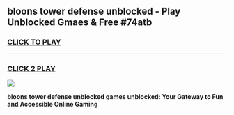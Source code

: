 
## bloons tower defense unblocked - Play Unblocked Gmaes & Free #74atb
<h3>
<a href="https://news.freeplayer.one?title=bloons_tower_defense_unblocked&ref=03M">CLICK TO PLAY</a></h3>
<hr>

<h3>
<a href="https://news.freeplayer.one?title=bloons_tower_defense_unblocked&ref=03M">CLICK 2 PLAY</a>
  
</h3>

<a href="https://news.freeplayer.one?title=bloons_tower_defense_unblocked&ref=03M"><img src="https://clearcache.store/games.png"></a>


**bloons tower defense unblocked games unblocked: Your Gateway to Fun and Accessible Online Gaming**
